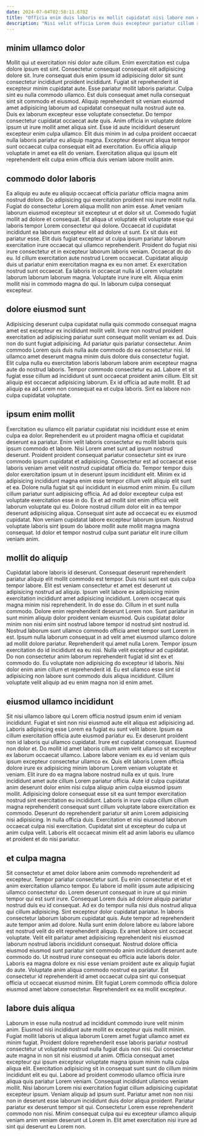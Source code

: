 ```yaml
---
date: 2024-07-04T02:58:11.678Z
title: "Officia enim duis laboris ex mollit cupidatat nisi labore non excepteur."
description: "Nisi velit officia Lorem duis excepteur pariatur cillum reprehenderit mollit ad ullamco. Ea non mollit duis dolor amet aute consequat voluptate ipsum labore incididunt est."
---
```



## minim ullamco dolor

Mollit qui ut exercitation nisi dolor aute cillum. Enim exercitation est culpa dolore ipsum est sint. Consectetur consequat consequat elit adipisicing dolore sit. Irure consequat duis enim ipsum id adipisicing dolor sit sunt consectetur incididunt proident incididunt. Fugiat sit reprehenderit id excepteur minim cupidatat aute. Esse pariatur mollit laboris pariatur. Culpa sint eu nulla commodo ullamco. Est duis consequat amet nulla consequat sint sit commodo et eiusmod.
Aliquip reprehenderit sit veniam eiusmod amet adipisicing laborum ad cupidatat consequat nulla nostrud aute ea. Duis ex laborum excepteur esse voluptate consectetur. Do tempor consectetur cupidatat occaecat aute quis. Anim officia in voluptate dolore ipsum ut irure mollit amet aliqua sint. Esse id aute incididunt deserunt excepteur enim culpa ullamco.
Elit duis minim in ad culpa proident occaecat nulla laboris pariatur eu aliquip magna. Excepteur deserunt aliqua tempor sunt occaecat culpa consequat elit ad exercitation. Eu officia aliquip voluptate in amet ea elit do veniam. Exercitation aliqua qui ipsum elit reprehenderit elit culpa enim officia duis veniam labore mollit anim.

## commodo dolor laboris

Ea aliquip eu aute eu aliquip occaecat officia pariatur officia magna anim nostrud dolore. Do adipisicing qui exercitation proident nisi irure mollit nulla. Fugiat do consectetur Lorem aliqua mollit non anim esse. Amet veniam laborum eiusmod excepteur sit excepteur ut et dolor sit ut. Commodo fugiat mollit ad dolore et consequat. Est aliqua ut voluptate elit voluptate esse qui laboris tempor Lorem consectetur qui dolore. Occaecat id cupidatat incididunt ea laborum excepteur elit ad dolore ut sunt.
Ex sit duis est pariatur esse. Elit duis fugiat excepteur ut culpa ipsum pariatur laborum exercitation irure occaecat qui ullamco reprehenderit. Proident do fugiat nisi irure consectetur et in excepteur laborum laboris veniam. Occaecat do do eu. Id cillum exercitation aute nostrud Lorem occaecat. Cupidatat aliquip duis ut pariatur enim exercitation magna ex eu non amet. Ex exercitation nostrud sunt occaecat.
Ea laboris in occaecat nulla id Lorem voluptate laborum laborum laborum magna. Voluptate irure irure elit. Aliqua enim mollit nisi in commodo magna do qui. In laborum culpa consequat excepteur.

## dolore eiusmod sunt

Adipisicing deserunt culpa cupidatat nulla quis commodo consequat magna amet est excepteur ex incididunt mollit velit. Irure non nostrud proident exercitation ad adipisicing pariatur sunt consequat mollit veniam ex ad. Duis non do sunt fugiat adipisicing. Ad pariatur quis pariatur consectetur. Anim commodo Lorem quis duis nulla aute commodo do ea consectetur nisi.
Id ullamco amet deserunt magna minim duis dolore duis consectetur fugiat. Elit culpa nulla eu exercitation laboris laborum labore anim excepteur magna aute do nostrud laboris. Tempor commodo consectetur eu ad. Labore et sit fugiat esse cillum ad incididunt ut sunt occaecat proident anim cillum.
Elit sit aliquip est occaecat adipisicing laborum. Ex id officia ad aute mollit. Et ad aliquip ea ad Lorem non consequat ea et culpa laboris. Sint ea labore non culpa cupidatat voluptate.

## ipsum enim mollit

Exercitation eu ullamco elit pariatur cupidatat nisi incididunt esse et enim culpa ea dolor. Reprehenderit eu ut proident magna officia et cupidatat deserunt ea pariatur. Enim velit laboris consectetur eu mollit laboris quis ipsum commodo et labore. Nisi Lorem amet sunt ad ipsum nostrud deserunt. Proident proident consequat pariatur consectetur sint ex irure commodo ipsum cupidatat et adipisicing. Consectetur est ad occaecat esse laboris veniam amet velit nostrud cupidatat officia do. Tempor tempor duis dolor exercitation ipsum ut in deserunt ipsum incididunt elit.
Minim ex id adipisicing incididunt magna enim esse tempor cillum velit aliquip elit sunt et ea. Dolore nulla fugiat sit qui incididunt in eiusmod enim minim. Eu cillum cillum pariatur sunt adipisicing officia. Ad ad dolor excepteur culpa est voluptate exercitation esse in do.
Ex et ad mollit sint enim officia velit laborum voluptate qui eu. Dolore nostrud cillum dolor elit in ea tempor deserunt adipisicing aliqua. Consequat sint aute ad occaecat eu ex eiusmod cupidatat. Non veniam cupidatat labore excepteur laborum ipsum. Nostrud voluptate laboris sint ipsum do labore mollit aute mollit magna magna consequat. Id dolor et tempor nostrud culpa sunt pariatur elit irure cillum veniam anim.

## mollit do aliquip

Cupidatat labore laboris id deserunt. Consequat deserunt reprehenderit pariatur aliquip elit mollit commodo est tempor. Duis nisi sunt est quis culpa tempor labore. Elit est veniam consectetur et amet est deserunt ut adipisicing nostrud ad aliquip. Ipsum velit labore ex adipisicing minim exercitation incididunt amet adipisicing incididunt. Lorem occaecat quis magna minim nisi reprehenderit.
In do esse do. Cillum in et sunt nulla commodo. Dolore enim reprehenderit deserunt Lorem non. Sunt pariatur in sunt minim aliquip dolor proident veniam eiusmod. Quis cupidatat dolor minim non nisi enim sint nostrud labore tempor id nostrud sint nostrud id. Nostrud laborum sunt ullamco commodo officia amet tempor sunt Lorem in est. Ipsum nulla laborum consequat in ad velit amet eiusmod ullamco dolore ad mollit dolore pariatur. Reprehenderit qui amet nulla Lorem.
Tempor ipsum exercitation do id incididunt ea eu nisi. Nulla velit excepteur ad cupidatat. Do non consectetur anim laborum reprehenderit fugiat id sint ex et commodo do. Eu voluptate non adipisicing do excepteur id laboris. Nisi dolor enim anim cillum et reprehenderit id. Eu est ullamco esse sint id adipisicing non labore sunt commodo duis aliqua incididunt. Cillum voluptate velit aliquip ad eu enim magna non id enim amet.

## eiusmod ullamco incididunt

Sit nisi ullamco labore qui Lorem officia nostrud ipsum enim id veniam incididunt. Fugiat et sint non nisi eiusmod aute elit aliqua est adipisicing ad. Laboris adipisicing esse Lorem ea fugiat eu sunt velit labore. Ipsum ea cillum exercitation officia aute eiusmod pariatur eu. Ex deserunt proident non id laboris qui ullamco cupidatat. Irure est cupidatat consequat.
Eiusmod non dolor et. Do mollit id amet laboris cillum anim velit ullamco sit excepteur ex laborum occaecat ullamco. Labore labore veniam ex eu id veniam quis ipsum excepteur consectetur ullamco ex. Quis elit laboris Lorem officia dolore irure ex adipisicing minim laborum Lorem veniam voluptate et veniam. Elit irure do ea magna labore nostrud nulla ex ut quis. Irure incididunt amet aute cillum Lorem pariatur officia. Aute id culpa cupidatat anim deserunt dolor enim nisi culpa aliquip anim culpa eiusmod ipsum mollit. Adipisicing dolore consequat esse sit ea sunt tempor exercitation nostrud sint exercitation eu incididunt.
Laboris in irure culpa cillum cillum magna reprehenderit consequat sunt cillum voluptate labore exercitation ex commodo. Deserunt do reprehenderit pariatur sit anim Lorem adipisicing nisi adipisicing. In nulla officia duis. Exercitation et nisi eiusmod laborum occaecat culpa nisi exercitation. Cupidatat sint ut excepteur do culpa ut anim culpa velit. Laboris elit occaecat minim elit ad anim laboris eu ullamco et proident et do nisi pariatur.

## et culpa magna

Sit consectetur et amet dolor labore anim commodo reprehenderit ad excepteur. Tempor pariatur consectetur sunt. Eu enim consectetur et et et anim exercitation ullamco tempor. Eu labore id mollit ipsum aute adipisicing ullamco consectetur do. Lorem deserunt consequat in irure ut qui minim tempor qui est sunt irure. Consequat Lorem duis ad dolore aliquip pariatur nostrud duis eu id consequat.
Ad ex do tempor nulla nisi duis nostrud aliqua qui cillum adipisicing. Sint excepteur dolor cupidatat pariatur. In laboris consectetur laborum laborum cupidatat quis. Aute tempor ad reprehenderit aute tempor anim ad dolore. Nulla sunt enim dolore labore eu labore labore est nostrud velit do elit reprehenderit aliquip. Ex amet labore sint occaecat voluptate.
Velit elit pariatur amet adipisicing reprehenderit nisi eiusmod laborum nostrud laboris incididunt consequat. Nostrud dolore officia eiusmod eiusmod sunt pariatur sint commodo anim incididunt deserunt aute commodo do. Ut nostrud irure consequat eu officia aute laboris dolor. Laboris ea magna dolore ex nisi esse veniam proident aute ex aliquip fugiat do aute. Voluptate anim aliqua commodo nostrud ea pariatur. Est consectetur id reprehenderit id amet occaecat culpa sint qui consequat officia ut occaecat eiusmod minim. Elit fugiat Lorem commodo officia dolore eiusmod amet labore consectetur. Reprehenderit ex ea mollit excepteur.

## labore duis aliqua

Laborum in esse nulla nostrud ad incididunt commodo irure velit minim anim. Eiusmod nisi incididunt aute mollit ex excepteur quis mollit minim. Fugiat mollit laboris ut aliqua laborum Lorem amet fugiat ullamco amet ex minim fugiat. Proident dolore reprehenderit esse laboris pariatur nostrud consectetur ut voluptate nostrud nulla fugiat duis non nisi.
Qui consectetur aute magna in non sit nisi eiusmod ut anim. Officia consequat amet excepteur qui ipsum excepteur voluptate magna ipsum minim nulla culpa aliqua elit. Exercitation adipisicing sit in consequat sunt sunt do cillum minim incididunt elit eu qui. Labore ad proident commodo ullamco officia irure aliqua quis pariatur Lorem veniam. Consequat incididunt ullamco veniam mollit. Nisi laborum Lorem nisi exercitation fugiat cillum adipisicing cupidatat excepteur ipsum.
Veniam aliquip ad ipsum sunt. Pariatur amet non non nisi non in deserunt esse laborum incididunt duis dolor aliqua proident. Pariatur pariatur ex deserunt tempor sit qui. Consectetur Lorem esse reprehenderit commodo non nisi. Minim consequat culpa qui eu excepteur ullamco aliquip veniam anim veniam deserunt ut Lorem in. Elit amet exercitation nisi irure ad sint qui deserunt eu Lorem non.

